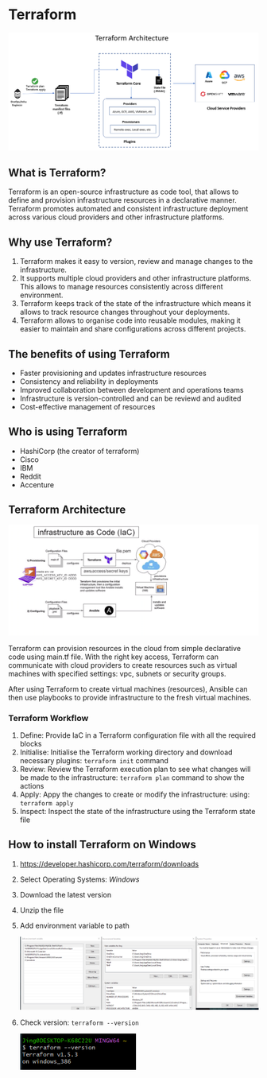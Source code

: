 # Terraform

![terrform](images/terraform-architecture-diagram.png)

## What is Terraform?
Terraform is an open-source infrastructure as code tool, that allows to define and provision infrastructure resources in a declarative manner. Terraform promotes automated and consistent infrastructure deployment across various cloud providers and other infrastructure platforms.

## Why use Terraform?
1) Terraform makes it easy to version, review and manage changes to the infrastructure.
2) It supports multiple cloud providers and other infrastructure platforms. This allows to manage resources consistently across different environment.
3) Terraform keeps track of the state of the infrastructure which means it allows to track resource changes throughout your deployments.
4) Terraform allows to organise code into reusable modules, making it easier to maintain and share configurations across different projects.

## The benefits of using Terraform
* Faster provisioning and updates infrastructure resources
* Consistency and reliability in deployments
* Improved collaboration between development and operations teams
* Infrastructure is version-controlled and can be reviewd and audited
* Cost-effective management of resources

## Who is using Terraform
* HashiCorp (the creator of terraform)
* Cisco
* IBM
* Reddit
* Accenture

## Terraform Architecture

![terraform architecture](images/tf_arch.png)

Terraform can provision resources in the cloud from simple declarative code using main.tf file. With the right key access, Terraform can communicate with cloud providers to create resources such as virtual machines with specified settings: vpc, subnets or security groups.

After using Terraform to create virtual machines (resources), Ansible can then use playbooks to provide infrastructure to the fresh virtual machines.

### Terraform Workflow
1) Define: Provide IaC in a Terraform configuration file with all the required blocks
2) Initialise: Initialise the Terraform working directory and download necessary plugins: `terraform init` command
3) Review: Review the Terraform execution plan to see what changes will be made to the infrastructure: `terraform plan` command to show the actions
4) Apply: Appy the changes to create or modify the infrastructure: using: `terraform apply`
5) Inspect: Inspect the state of the infrastructure using the Terraform state file  

## How to install Terraform on Windows
1) https://developer.hashicorp.com/terraform/downloads
2) Select Operating Systems: *Windows*
3) Download the latest version
4) Unzip the file
5) Add environment variable to path     
   
   ![add env var to path](images/env_var.png)

6) Check version: `terraform --version`
   
   ![version](images/version.png)